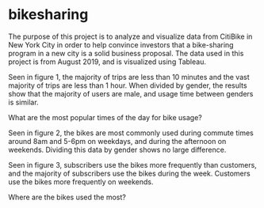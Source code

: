 # bikesharing
The purpose of this project is to analyze and visualize data from CitiBike in New York City in order to help convince investors that a bike-sharing program in a new city is a solid business proposal. The data used in this project is from August 2019, and is visualized using Tableau.

Seen in figure 1, the majority of trips are less than 10 minutes and the vast majority of trips are less than 1 hour. When divided by gender, the results show that the majority of users are male, and usage time between genders is similar.

What are the most popular times of the day for bike usage?

Seen in figure 2, the bikes are most commonly used during commute times around 8am and 5-6pm on weekdays, and during the afternoon on weekends. Dividing this data by gender shows no large difference.

Seen in figure 3, subscribers use the bikes more frequently than customers, and the majority of subscribers use the bikes during the week. Customers use the bikes more frequently on weekends.

Where are the bikes used the most?
